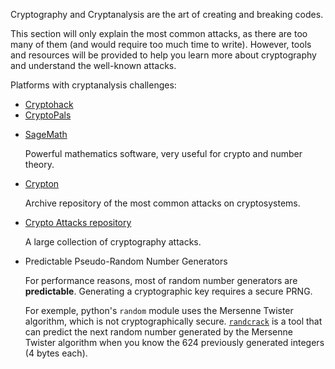 Cryptography and Cryptanalysis are the art of creating and breaking codes. 

This section will only explain the most common attacks, as there are too many of them (and would require too much time to write). However, tools and resources will be provided to help you learn more about cryptography and understand the well-known attacks.

Platforms with cryptanalysis challenges:
- [Cryptohack](https://cryptohack.org/)
- [CryptoPals](https://cryptopals.com/)

* [SageMath](https://www.sagemath.org/)

    Powerful mathematics software, very useful for crypto and number theory.

* [Crypton](https://github.com/ashutosh1206/Crypton)

    Archive repository of the most common attacks on cryptosystems.

* [Crypto Attacks repository](https://github.com/jvdsn/crypto-attacks)

    A large collection of cryptography attacks.

* Predictable Pseudo-Random Number Generators

    For performance reasons, most of random number generators are **predictable**. Generating a cryptographic key requires a secure PRNG.
    
    For exemple, python's `random` module uses the Mersenne Twister algorithm, which is not cryptographically secure. [`randcrack`](https://github.com/tna0y/Python-random-module-cracker) is a tool that can predict the next random number generated by the Mersenne Twister algorithm when you know the 624 previously generated integers (4 bytes each).


